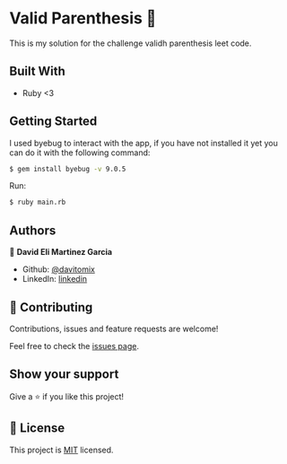 # Valid Parenthesis :rocket:

This is my solution for the challenge validh parenthesis leet code.

## Built With

- Ruby <3

## Getting Started

I used byebug to interact with the app, if you have not installed it yet you can do it with the following command:

```sh
$ gem install byebug -v 9.0.5
```

Run:

```sh
$ ruby main.rb
```

## Authors

👤 **David Eli Martinez Garcia**

- Github: [@davitomix](https://github.com/davitomix)
- LinkedIn: [linkedin](https://linkedin.com/linkedinhandle)

## 🤝 Contributing

Contributions, issues and feature requests are welcome!

Feel free to check the [issues page](issues/).

## Show your support

Give a ⭐️ if you like this project!

## 📝 License

This project is [MIT](https://opensource.org/licenses/MIT) licensed.
